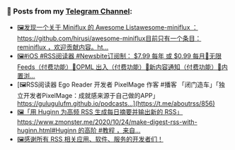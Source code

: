 ### 📰 Posts from my [Telegram Channel](https://t.me/s/aboutrss):
<!-- BLOG-POST-LIST:START -->
- [🖼发现一个关于 Miniflux 的 Awesome Listawesome-miniflux ： https://github.com/hirusi/awesome-miniflux目前只有一个条目：reminiflux ，欢迎贡献内容。ht...](https://t.me/aboutrss/858)
- [🖼#iOS #RSS阅读器 #Newsbite订阅制： $7.99 每年 或 $0.99 每月🔸无限 Feeds（付费功能）🔸OPML 出入（付费功能）🔸新内容通知（付费功能）🔸内置浏...](https://t.me/aboutrss/857)
- [🖼RSS阅读器 Ego Reader 开发者 PixelMage 作客 #播客 「闭门造车」「独立开发者PixelMage：成就感来源于自己做的APP」https://gulugulufm.github.io/podcasts...](https://t.me/aboutrss/856)
- [🖼「用 Huginn 为高频 RSS 生成每日摘要并输出新的 RSS」https://www.zmonster.me/2020/10/24/make-digest-rss-with-huginn.html#Huginn 的高阶 #教程 ，来自...](https://t.me/aboutrss/855)
- [🖼感谢所有 RSS 相关应用、软件、服务的开发者们！](https://t.me/aboutrss/854)
<!-- BLOG-POST-LIST:END -->

<!--
**AboutRSS/AboutRSS** is a ✨ _special_ ✨ repository because its `README.md` (this file) appears on your GitHub profile.

Here are some ideas to get you started:

- 🔭 I’m currently working on ...
- 🌱 I’m currently learning ...
- 👯 I’m looking to collaborate on ...
- 🤔 I’m looking for help with ...
- 💬 Ask me about ...
- 📫 How to reach me: ...
- 😄 Pronouns: ...
- ⚡ Fun fact: ...
-->
